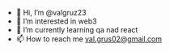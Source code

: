 - 👋 Hi, I’m @valgruz23
- 👀 I’m interested in web3
- 🌱 I’m currently learning qa nad react
- 📫 How to reach me val.grus02@gmail.com


<!---
valgruz23/valgruz23 is a ✨ special ✨ repository because its `README.md` (this file) appears on your GitHub profile.
You can click the Preview link to take a look at your changes.
--->
